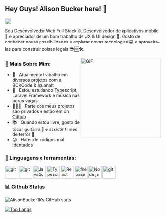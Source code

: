 ## Hey Guys! Alison Bucker here! 🖖
<a href='https://www.linkedin.com/in/alison-bucker-153684144/' target="_blank"><img align='left' alt="linkedin" src="https://raw.githubusercontent.com/rahul-jha98/rahul-jha98/561d474902b59c7429ec22bb73e225696c27b202/assets/linkedin.svg" height='18px'/></a>
<br>

Sou Desenvolvedor Web Full Stack 🌐, Desenvolvedor de aplicativos mobile 📱 e apreciador de um bom trabalho de UX & UI design 🤩. Gosto de conhecer novas possíbilidades e explorar novas tecnologias 💻 e aproveita-las para construir coisas legais 😎🆒🛠️.
<br/>

<img align="right" alt="GIF" src="https://retouchingcentral.com/wp-content/uploads/2019/03/matrix-10.gif" width="260px"/>

### 🧐 Mais Sobre Mim:

- 🔭 &nbsp; Atualmente trabalho em diversos projetos com a <a href="https://bckcode.com.br" target="_blank">BCKCode</a> & <a href="https://iguanait.com.br" target="_blank">IguanaIt</a> 
- 🌱 &nbsp; Estou estudando Typescript, Laravel Framework e música nas horas vagas
- 👨🏻‍💻 &nbsp; Parte dos meus projetos são privados e estão em on [Github](https://github.com/AlisonBucker1k?tab=repositories)
- 📚 &nbsp; Quando estou livre, gosto de tocar guitarra 🎸 e assistir filmes de terror 🎥
- 😡 &nbsp; Hater de códigos mal identados

### 🔨 Linguagens e ferramentas:

<a href="https://bckcode.com.br/" target="_blank"> <img src="https://bckcode.com.br/assets/img/root/fav-icon.png" align="left" alt="git" height='42px'/></a>
<a href="https://git-scm.com/" target="_blank"> <img src="https://laravel.com/img/logomark.min.svg" align="left" alt="git" height='42px'/> </a>
<a href="https://developer.mozilla.org/en-US/docs/Web/JavaScript" target="_blank"> <img align="left" alt="JavaScript" height ="42px"  src="https://raw.githubusercontent.com/rahul-jha98/github_readme_icons/main/language_and_tools/square/javascript/javascript.svg"> </a>
<a href="https://www.typescriptlang.org/" target="_blank"><img align="left" alt="Typescirpt" height ="42px" src="https://raw.githubusercontent.com/rahul-jha98/github_readme_icons/main/language_and_tools/square/typescript/typescript.svg"></a>
<a href="https://reactjs.org/" target="_blank"> <img align="left" alt="React" height ="42px" src="https://raw.githubusercontent.com/rahul-jha98/github_readme_icons/main/language_and_tools/square/react/react.svg"></a>
<a href="https://firebase.google.com/" target="_blank"> <img align="left" src="https://raw.githubusercontent.com/rahul-jha98/github_readme_icons/main/language_and_tools/square/firebase/firebase.svg" alt="firebase" height ="42px"/> </a>
<a href="https://nodejs.org" target="_blank"><img align="left" alt="Node.js" height ="42px" src="https://raw.githubusercontent.com/rahul-jha98/github_readme_icons/main/language_and_tools/square/node/node.svg"></a>
<a href="https://git-scm.com/" target="_blank"> <img src="https://raw.githubusercontent.com/rahul-jha98/github_readme_icons/main/language_and_tools/square/git-scm/git-scm.svg" align="left" alt="git" height='42px'/> </a>

<br><br>
### 📊 Github Status

![AlisonBucker1k's GitHub stats](https://github-readme-stats.vercel.app/api?username=AlisonBucker1k&show_icons=true&theme=merko)
<br>

[![Top Langs](https://github-readme-stats.vercel.app/api/top-langs/?username=AlisonBucker1k&layout=compact&theme=merko)](https://github.com/AlisonBucker1k/github-readme-stats)

